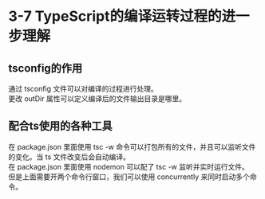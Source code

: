 # 3-7 TypeScript的编译运转过程的进一步理解
## tsconfig的作用
通过 tsconfig 文件可以对编译的过程进行处理。    
更改 outDir 属性可以定义编译后的文件输出目录是哪里。

## 配合ts使用的各种工具   
在 package.json 里面使用 tsc -w 命令可以打包所有的文件，并且可以监听文件的变化。当 ts 文件改变后会自动编译。   
在 package.json 里面使用 nodemon 可以配了 tsc -w 监听并实时运行文件。    
但是上面需要开两个命令行窗口，我们可以使用 concurrently 来同时启动多个命令。